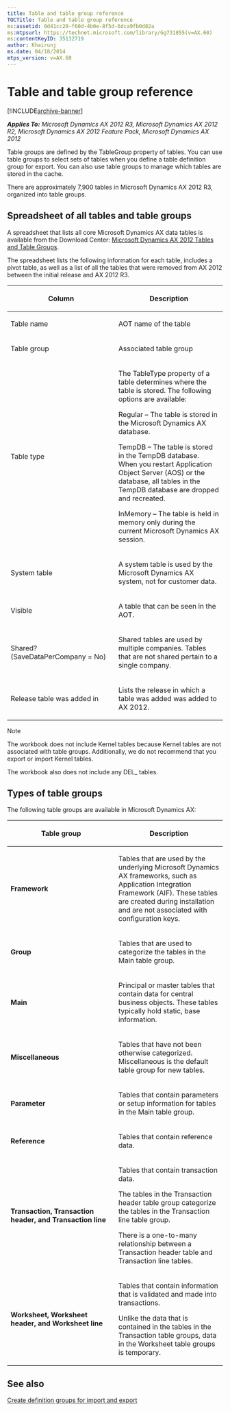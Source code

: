 ```yaml
---
title: Table and table group reference
TOCTitle: Table and table group reference
ms:assetid: 0d41cc20-f60d-4b0e-8f5d-6dca9fb0d82a
ms:mtpsurl: https://technet.microsoft.com/library/Gg731855(v=AX.60)
ms:contentKeyID: 35132719
author: Khairunj
ms.date: 04/18/2014
mtps_version: v=AX.60
---
```


# Table and table group reference 


[!INCLUDE[archive-banner](includes/archive-banner.md)]


_**Applies To:** Microsoft Dynamics AX 2012 R3, Microsoft Dynamics AX 2012 R2, Microsoft Dynamics AX 2012 Feature Pack, Microsoft Dynamics AX 2012_

Table groups are defined by the TableGroup property of tables. You can use table groups to select sets of tables when you define a table definition group for export. You can also use table groups to manage which tables are stored in the cache.

There are approximately 7,900 tables in Microsoft Dynamics AX 2012 R3, organized into table groups.

## Spreadsheet of all tables and table groups

A spreadsheet that lists all core Microsoft Dynamics AX data tables is available from the Download Center: [Microsoft Dynamics AX 2012 Tables and Table Groups](https://go.microsoft.com/fwlink/?linkid=213812).

The spreadsheet lists the following information for each table, includes a pivot table, as well as a list of all the tables that were removed from AX 2012 between the initial release and AX 2012 R3.

<table>
<colgroup>
<col style="width: 50%" />
<col style="width: 50%" />
</colgroup>
<thead>
<tr class="header">
<th><p>Column</p></th>
<th><p>Description</p></th>
</tr>
</thead>
<tbody>
<tr class="odd">
<td><p>Table name</p></td>
<td><p>AOT name of the table</p></td>
</tr>
<tr class="even">
<td><p>Table group</p></td>
<td><p>Associated table group</p></td>
</tr>
<tr class="odd">
<td><p>Table type</p></td>
<td><p>The TableType property of a table determines where the table is stored. The following options are available:</p>
<p>Regular – The table is stored in the Microsoft Dynamics AX database.</p>
<p>TempDB – The table is stored in the TempDB database. When you restart Application Object Server (AOS) or the database, all tables in the TempDB database are dropped and recreated.</p>
<p>InMemory – The table is held in memory only during the current Microsoft Dynamics AX session.</p></td>
</tr>
<tr class="even">
<td><p>System table</p></td>
<td><p>A system table is used by the Microsoft Dynamics AX system, not for customer data.</p></td>
</tr>
<tr class="odd">
<td><p>Visible</p></td>
<td><p>A table that can be seen in the AOT.</p></td>
</tr>
<tr class="even">
<td><p>Shared? (SaveDataPerCompany = No)</p></td>
<td><p>Shared tables are used by multiple companies. Tables that are not shared pertain to a single company.</p></td>
</tr>
<tr class="odd">
<td><p>Release table was added in</p></td>
<td><p>Lists the release in which a table was added was added to AX 2012.</p></td>
</tr>
</tbody>
</table>



> [!NOTE]
> <P>The workbook does not include Kernel tables because Kernel tables are not associated with table groups. Additionally, we do not recommend that you export or import Kernel tables.</P>
> <P>The workbook also does not include any DEL_ tables.</P>



## Types of table groups

The following table groups are available in Microsoft Dynamics AX:

<table>
<colgroup>
<col style="width: 50%" />
<col style="width: 50%" />
</colgroup>
<thead>
<tr class="header">
<th><p>Table group</p></th>
<th><p>Description</p></th>
</tr>
</thead>
<tbody>
<tr class="odd">
<td><p><strong>Framework</strong></p></td>
<td><p>Tables that are used by the underlying Microsoft Dynamics AX frameworks, such as Application Integration Framework (AIF). These tables are created during installation and are not associated with configuration keys.</p></td>
</tr>
<tr class="even">
<td><p><strong>Group</strong></p></td>
<td><p>Tables that are used to categorize the tables in the Main table group.</p></td>
</tr>
<tr class="odd">
<td><p><strong>Main</strong></p></td>
<td><p>Principal or master tables that contain data for central business objects. These tables typically hold static, base information.</p></td>
</tr>
<tr class="even">
<td><p><strong>Miscellaneous</strong></p></td>
<td><p>Tables that have not been otherwise categorized. Miscellaneous is the default table group for new tables.</p></td>
</tr>
<tr class="odd">
<td><p><strong>Parameter</strong></p></td>
<td><p>Tables that contain parameters or setup information for tables in the Main table group.</p></td>
</tr>
<tr class="even">
<td><p><strong>Reference</strong></p></td>
<td><p>Tables that contain reference data.</p></td>
</tr>
<tr class="odd">
<td><p><strong>Transaction, Transaction header, and Transaction line</strong></p></td>
<td><p>Tables that contain transaction data.</p>
<p>The tables in the Transaction header table group categorize the tables in the Transaction line table group.</p>
<p>There is a one-to-many relationship between a Transaction header table and Transaction line tables.</p></td>
</tr>
<tr class="even">
<td><p><strong>Worksheet, Worksheet header, and Worksheet line</strong></p></td>
<td><p>Tables that contain information that is validated and made into transactions.</p>
<p>Unlike the data that is contained in the tables in the Transaction table groups, data in the Worksheet table groups is temporary.</p></td>
</tr>
</tbody>
</table>


## See also

[Create definition groups for import and export](create-definition-groups-for-import-and-export.md)

  


